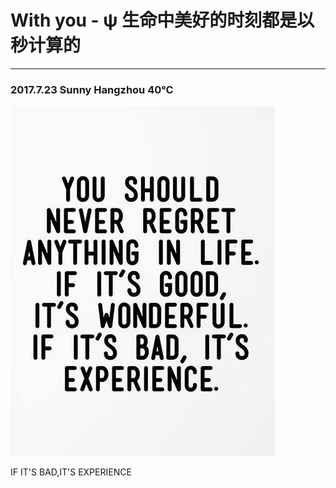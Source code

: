 # With you - ψ 生命中美好的时刻都是以秒计算的

---

### 2017.7.23    Sunny   Hangzhou 40℃

![](/assets/18739850_1354167171327883_5559581380263127066_n.jpg)

IF IT'S BAD,IT'S EXPERIENCE 

